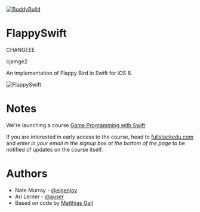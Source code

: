 [![BuddyBuild](https://dashboard.buddybuild.com/api/statusImage?appID=55dd277abbda430100397040&branch=master&build=latest)](https://dashboard.buddybuild.com/apps/55dd277abbda430100397040/build/latest)

# FlappySwift

CHANGEEE


cjamge2

An implementation of Flappy Bird in Swift for iOS 8.

![FlappySwift](http://i.imgur.com/1NLoToU.gif)

# Notes

We're launching a course [Game Programming with Swift](https://fullstackedu.com)

If you are interested in early access to the course, head to [fullstackedu.com](https://www.fullstackedu.com) and _enter in your email in the signup box at the bottom of the page_ to be notified of updates on the course itself.

# Authors

- Nate Murray - [@eigenjoy](https://twitter.com/eigenjoy)
- Ari Lerner - [@auser](https://twitter.com/auser)
- Based on code by [Matthias Gall](http://digitalbreed.com/2014/how-to-build-a-game-like-flappy-bird-with-xcode-and-sprite-kit)

